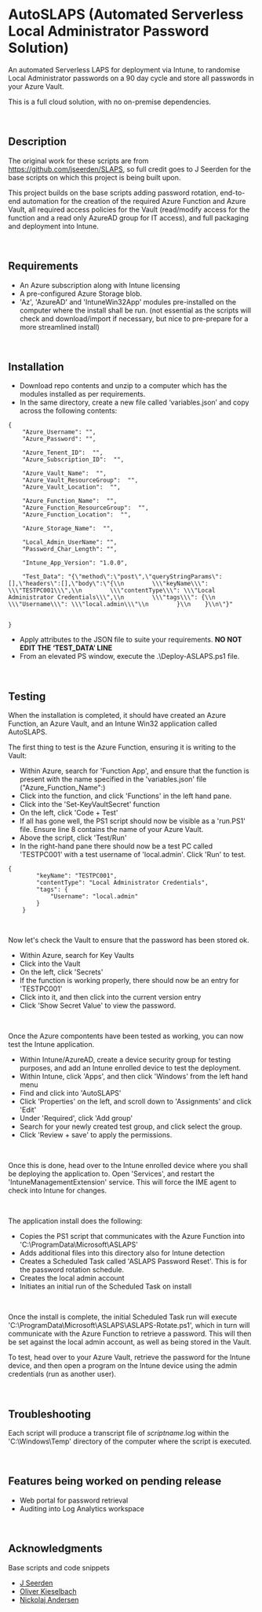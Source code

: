 
# AutoSLAPS (Automated Serverless Local Administrator Password Solution)

An automated Serverless LAPS for deployment via Intune, to randomise Local Administrator passwords on a 90 day cycle and store all passwords in your Azure Vault.

This is a full cloud solution, with no on-premise dependencies.

<br>

## Description

The original work for these scripts are from https://github.com/jseerden/SLAPS, so full credit goes to J Seerden for the base scripts on which this project is being built upon.

This project builds on the base scripts adding password rotation, end-to-end automation for the creation of the required Azure Function and Azure Vault, all required access policies for the Vault (read/modify access for the function and a read only AzureAD group for IT access), and full packaging and deployment into Intune.

<br>

## Requirements

* An Azure subscription along with Intune licensing
* A pre-configured Azure Storage blob.
* 'Az', 'AzureAD' and 'IntuneWin32App' modules pre-installed on the computer where the install shall be run. (not essential as the scripts will check and download/import if necessary, but nice to pre-prepare for a more streamlined install)

<br>

## Installation

* Download repo contents and unzip to a computer which has the modules installed as per requirements.
* In the same directory, create a new file called ‘variables.json’ and copy across the following contents:

```
{
    "Azure_Username": "",
    "Azure_Password": "",
    
    "Azure_Tenent_ID":  "",
    "Azure_Subscription_ID":  "",

    "Azure_Vault_Name":  "",
    "Azure_Vault_ResourceGroup":  "",
    "Azure_Vault_Location":  "",

    "Azure_Function_Name":  "",
    "Azure_Function_ResourceGroup":  "",
    "Azure_Function_Location":  "",

    "Azure_Storage_Name":  "",

    "Local_Admin_UserName": "",
    "Password_Char_Length": "",

    "Intune_App_Version": "1.0.0",

    "Test_Data": "{\"method\":\"post\",\"queryStringParams\":[],\"headers\":[],\"body\":\"{\\n        \\\"keyName\\\": \\\"TESTPC001\\\",\\n        \\\"contentType\\\": \\\"Local Administrator Credentials\\\",\\n        \\\"tags\\\": {\\n            \\\"Username\\\": \\\"local.admin\\\"\\n        }\\n    }\\n\"}"


}

```

* Apply attributes to the JSON file to suite your requirements. <b>NO NOT EDIT THE ‘TEST_DATA’ LINE</b>
* From an elevated PS window, execute the .\Deploy-ASLAPS.ps1 file.

<br>

## Testing

When the installation is completed, it should have created an Azure Function, an Azure Vault, and an Intune Win32 application called AutoSLAPS.

The first thing to test is the Azure Function, ensuring it is writing to the Vault:

* Within Azure, search for 'Function App', and ensure that the function is present with the name specified in the 'variables.json' file ("Azure_Function_Name":)
* Click into the function, and click 'Functions' in the left hand pane.
* Click into the 'Set-KeyVaultSecret' function
* On the left, click 'Code + Test'
* If all has gone well, the PS1 script should now be visible as a 'run.PS1' file. Ensure line 8 contains the name of your Azure Vault.
* Above the script, click 'Test/Run'
* In the right-hand pane there should now be a test PC called 'TESTPC001' with a test username of 'local.admin'. Click 'Run' to test.

```
{
        "keyName": "TESTPC001",
        "contentType": "Local Administrator Credentials",
        "tags": {
            "Username": "local.admin"
        }
    }
```

<br>

Now let's check the Vault to ensure that the password has been stored ok.

* Within Azure, search for Key Vaults
* Click into the Vault
* On the left, click 'Secrets'
* If the function is working properly, there should now be an entry for 'TESTPC001'
* Click into it, and then click into the current version entry
* Click 'Show Secret Value' to view the password.

<br>

Once the Azure compontents have been tested as working, you can now test the Intune application.

* Within Intune/AzureAD, create a device security group for testing purposes, and add an Intune enrolled device to test the deployment.
* Within Intune, click 'Apps', and then click 'Windows' from the left hand menu
* Find and click into 'AutoSLAPS'
* Click 'Properties' on the left, and scroll down to 'Assignments' and click 'Edit'
* Under 'Required', click 'Add group'
* Search for your newly created test group, and click select the group.
* Click 'Review + save' to apply the permissions.

<br>

Once this is done, head over to the Intune enrolled device where you shall be deploying the application to. Open 'Services', and restart the 'IntuneManagementExtension' service. This will force the IME agent to check into Intune for changes.

<br>

The application install does the following:

* Copies the PS1 script that communicates with the Azure Function into 'C:\ProgramData\Microsoft\ASLAPS'
* Adds additional files into this directory also for Intune detection
* Creates a Scheduled Task called 'ASLAPS Password Reset'. This is for the password rotation schedule.
* Creates the local admin account
* Initiates an initial run of the Scheduled Task on install

<br>

Once the install is complete, the initial Scheduled Task run will execute 'C:\ProgramData\Microsoft\ASLAPS\ASLAPS-Rotate.ps1', which in turn will communicate with the Azure Function to retrieve a password. This will then be set against the local admin account, as well as being stored in the Vault.

To test, head over to your Azure Vault, retrieve the password for the Intune device, and then open a program on the Intune device using the admin credentials (run as another user). 

<br>

## Troubleshooting

Each script will produce a transcript file of <i>scriptname</i>.log within the 'C:\Windows\Temp' directory of the computer where the script is executed.
   
<br>

## Features being worked on pending release

* Web portal for password retrieval
* Auditing into Log Analytics workspace

<br>

## Acknowledgments

Base scripts and code snippets
* [J Seerden](https://github.com/jseerden/SLAPS)
* [Oliver Kieselbach](https://gist.github.com/okieselbach/4f11ba37a6848e08e8f82d9f2ffff516)
* [Nickolaj Andersen](https://github.com/MSEndpointMgr/IntuneWin32App)




